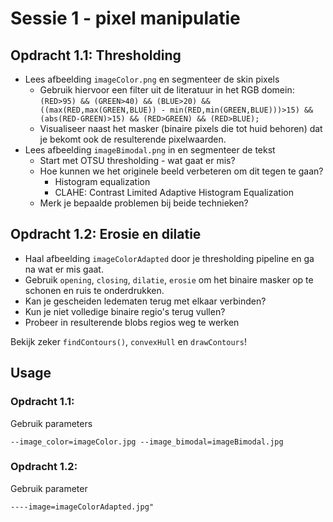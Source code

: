 # Sessie 1 - pixel manipulatie

## Opdracht 1.1: Thresholding

* Lees afbeelding `imageColor.png` en segmenteer de skin pixels
   * Gebruik hiervoor een filter uit de literatuur in het RGB domein: `(RED>95) && (GREEN>40) && (BLUE>20) && ((max(RED,max(GREEN,BLUE)) - min(RED,min(GREEN,BLUE)))>15) && (abs(RED-GREEN)>15) && (RED>GREEN) && (RED>BLUE);`
   * Visualiseer naast het masker (binaire pixels die tot huid behoren) dat je bekomt ook de resulterende pixelwaarden.
* Lees afbeelding `imageBimodal.png` in en segmenteer de tekst
   * Start met OTSU thresholding - wat gaat er mis?
   * Hoe kunnen we het originele beeld verbeteren om dit tegen te gaan?
      * Histogram equalization
      * CLAHE: Contrast Limited Adaptive Histogram Equalization
   * Merk je bepaalde problemen bij beide technieken?

## Opdracht 1.2: Erosie en dilatie

* Haal afbeelding `imageColorAdapted` door je thresholding pipeline en ga na wat er mis gaat.
* Gebruik `opening`, `closing`, `dilatie`, `erosie` om het binaire masker op te schonen en ruis te onderdrukken.
* Kan je gescheiden ledematen terug met elkaar verbinden?
* Kun je niet volledige binaire regio's terug vullen?
* Probeer in resulterende blobs regios weg te werken

Bekijk zeker `findContours()`, `convexHull` en `drawContours`!

## Usage

### Opdracht 1.1:

Gebruik parameters
```
--image_color=imageColor.jpg --image_bimodal=imageBimodal.jpg
```

### Opdracht 1.2:

Gebruik parameter
```
----image=imageColorAdapted.jpg"
```
